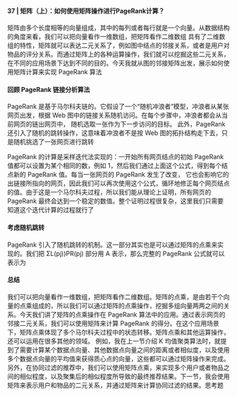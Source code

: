 #### 37 | 矩阵（上）：如何使用矩阵操作进行PageRank计算？

矩阵由多个长度相等的向量组成，其中的每列或者每行就是一个向量。从数据结构的角度来看，我们可以把向量看作一维数组，把矩阵看作二维数组
具有了二维数组的特性，矩阵就可以表达二元关系了，例如图中结点的邻接关系，或者是用户对物品的评分关系。而通过矩阵上的各种运算操作，我们就可以挖掘这些二元关系，在不同的应用场景下达到不同的目的。今天我就从图的邻接矩阵出发，展示如何使用矩阵计算来实现 PageRank 算法

#### 回顾 PageRank 链接分析算法
PageRank 是基于马尔科夫链的。它假设了一个“随机冲浪者”模型，冲浪者从某张网页出发，根据 Web 图中的链接关系随机访问。在每个步骤中，冲浪者都会从当前网页的链出网页中，
随机选取一张作为下一步访问的目标。
此外，PageRank 还引入了随机的跳转操作，这意味着冲浪者不是按 Web 图的拓扑结构走下去，只是随机挑选了一张网页进行跳转

PageRank 的计算是采样迭代法实现的：一开始所有网页结点的初始 PageRank 值都可以设置为某个相同的数，例如 1，然后我们通过上面这个公式，得到每个结点新的 PageRank 值。每当一张网页的 PageRank 发生了改变，
它也会影响它的出链接所指向的网页，因此我们可以再次使用这个公式，循环地修正每个网页结点的值。由于这是一个马尔科夫过程，所以我们能从理论上证明，所有网页的 PageRank 最终会达到一个稳定的数值。整个证明过程很复杂，这里我们只需要知道这个迭代计算的过程就行了

#### 考虑随机跳转
PageRank 引入了随机跳转的机制。这一部分其实也是可以通过矩阵的点乘来实现的。我们把 ΣL(pj​)​)PR(pj​)​​ 部分用 A 表示，那么完整的 PageRank 公式就可以表示为

#### 总结
我们可以把向量看作一维数组，把矩阵看作二维数组。矩阵的点乘，是由若干个向量的点乘组成的，所以我们可以通过矩阵的点乘操作，挖掘多组向量两两之间的关系。今天我们讲了矩阵的点乘操作在 PageRank 算法中的应用。通过表示网页的邻接二元关系，我们可以使用矩阵来计算 PageRank 的得分。在这个应用场景下，矩阵点乘体现了多个马尔科夫过程中的状态转移。矩阵点乘和其他运算操作，还可以运用在很多其他的领域。
例如，我在上一节介绍 K 均值聚类算法时，就提到了需要计算某个数据点向量、其他数据点向量之间的距离或者相似度，以及使用多个数据点向量的平均值来获得质心点的向量，这些都可以通过矩阵操作来完成。另外，在协同过滤的推荐中，我们可以使用矩阵点乘，来实现多个用户或者物品之间的相似程度，以及聚集后的相似程度所导致的最终推荐结果。下一节，我会使用矩阵来表示用户和物品的二元关系，并通过矩阵来计算协同过滤的结果。思考题
